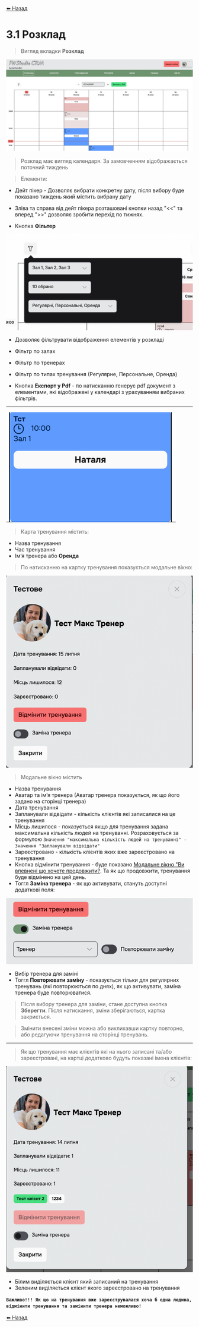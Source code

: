 <a href="javascript:void(0)" onclick="history.back()">⬅️ Назад</a>

# 3.1 Розклад

> Вигляд вкладки **Розклад**

![](../_media/schedule-main.png ':size=190x100')

> Розклад має вигляд календаря. За замовченням відображається поточний тиждень

> Елементи:

- Дейт пікер - Дозволяє вибрати конкретну дату, після вибору буде показано тиждень який містить вибрану дату
- Зліва та справа від дейт пікера розташовані кнопки назад "<<" та вперед ">>" дозволяє зробити перехід по тижнях.

- Кнопка **Фільтер**

![](../_media/scedule-filter.png ':size=190x100')

- Дозволяє фільтрувати відображення елементів у розкладі
- Фільтр по залах
- Фільтр по тренерах
- Фільтр по типах тренування (Регулярне, Персональне, Оренда)

- Кнопка **Експорт у Pdf** - по натисканню генерує pdf документ з елементами, які відображені у календарі з урахуванням вибраних фільтрів.

***

![](../_media/schedule-card.png ':no-zoom')

> Карта тренування містить:

- Назва тренування
- Час тренування
- Імʼя тренера або **Оренда**

> По натисканню на картку тренування показується модальне вікно:

![](../_media/schedule-card-details.png ':size=100x100')

> Модальне вікно містить

- Назва тренування
- Аватар та імʼя тренера (Аватар тренера показується, як що його задано на сторінці тренера)
- Дата тренування
- Запланували відвідати - кількість клієнтів які записалися на це тренування
- Місць лишилося - показується якщо для тренування задана максимальна кількість людей на тренуванні. Розраховується за формулою ```Значення "максимальна кількість людей на тренуванні" - Значення "Запланували відвідати"```
- Зареєстровано - кількість клієнтів яких вже зареєстровано на тренування
- Кнопка відмінити тренування - буде показано [Модальне вікно "Ви впевнені що хочете продовжити?](../_modals/are-you-sure-modal.md ':include'). Та як що продовжити, тренування буде відмінено на цей день.
- Тоггл **Заміна тренера** - як що активувати, стануть доступні додаткові поля:

![](../_media/schedule-card-substitute.png ':size=200x70')

- Вибір тренера для заміні
- Тоггл **Повторювати заміну** - показується тільки для регулярних тренувань (які повторюються по днях), як що активувати, заміна тренера буде повторюватися.

> Після вибору тренера для заміни, стане доступна кнопка **Зберегти**. Після натискання, зміни зберігаються, картка закриється.

> Змінити внесені зміни можна або викликавши картку повторно, або редагуючи тренування на сторінці тренувань.

***

> Як що тренування має клієнтів які на нього записані та/або зареєстровані, на картці додатково будуть показані імена клієнтів:

![](../_media/schedule-card-details-registered.png ':size=100x100')

- Білим виділяється клієнт який записаний на тренування
- Зеленим виділяється клієнт якого зареєстровано на тренування

**`Важливо!!! Як що на тренування вже зареєструвалася хоча б одна людина, відмінити тренування та замінити тренера неможливо!`**

<a href="javascript:void(0)" onclick="history.back()">⬅️ Назад</a>

